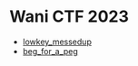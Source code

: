 # Wani CTF 2023
- [lowkey_messedup](./lowkey_messedup/README.md)
- [beg_for_a_peg](./beg_for_a_peg/README.md)